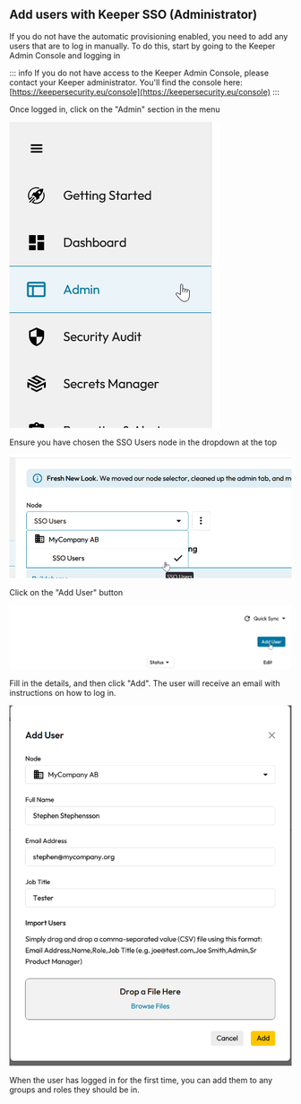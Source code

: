 ## Add users with Keeper SSO (Administrator)
If you do not have the automatic provisioning enabled, you need to add any users that are to log in manually. To do this, start by going to the Keeper Admin Console and logging in

::: info
If you do not have access to the Keeper Admin Console, please contact your Keeper administrator.
You'll find the console here: [https://keepersecurity.eu/console](https://keepersecurity.eu/console)
:::

Once logged in, click on the "Admin" section in the menu

![admin menu text](keeper-admin-menu.png)

Ensure you have chosen the SSO Users node in the dropdown at the top

![sso users menu](sso-users-dropdown.png)

Click on the "Add User" button

![add users button](add-user-button.png)

Fill in the details, and then click "Add". The user will receive an email with instructions on how to log in.

![alt text](add-user-form.png)

When the user has logged in for the first time, you can add them to any groups and roles they should be in.